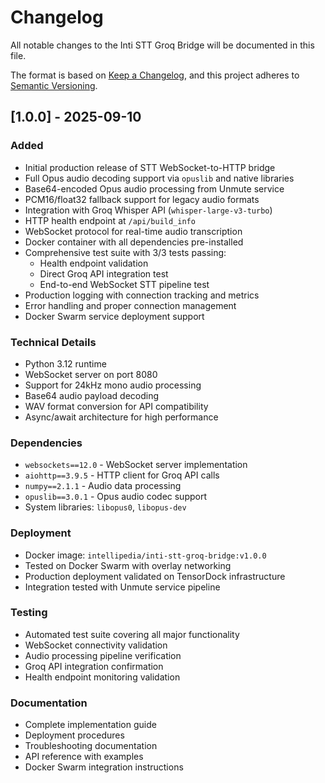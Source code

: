 # Changelog

All notable changes to the Inti STT Groq Bridge will be documented in this file.

The format is based on [Keep a Changelog](https://keepachangelog.com/en/1.0.0/),
and this project adheres to [Semantic Versioning](https://semver.org/spec/v2.0.0.html).

## [1.0.0] - 2025-09-10

### Added
- Initial production release of STT WebSocket-to-HTTP bridge
- Full Opus audio decoding support via `opuslib` and native libraries
- Base64-encoded Opus audio processing from Unmute service
- PCM16/float32 fallback support for legacy audio formats
- Integration with Groq Whisper API (`whisper-large-v3-turbo`)
- HTTP health endpoint at `/api/build_info`
- WebSocket protocol for real-time audio transcription
- Docker container with all dependencies pre-installed
- Comprehensive test suite with 3/3 tests passing:
  - Health endpoint validation
  - Direct Groq API integration test  
  - End-to-end WebSocket STT pipeline test
- Production logging with connection tracking and metrics
- Error handling and proper connection management
- Docker Swarm service deployment support

### Technical Details
- Python 3.12 runtime
- WebSocket server on port 8080
- Support for 24kHz mono audio processing
- Base64 audio payload decoding
- WAV format conversion for API compatibility
- Async/await architecture for high performance

### Dependencies
- `websockets==12.0` - WebSocket server implementation
- `aiohttp==3.9.5` - HTTP client for Groq API calls
- `numpy==2.1.1` - Audio data processing
- `opuslib==3.0.1` - Opus audio codec support
- System libraries: `libopus0`, `libopus-dev`

### Deployment
- Docker image: `intellipedia/inti-stt-groq-bridge:v1.0.0`
- Tested on Docker Swarm with overlay networking
- Production deployment validated on TensorDock infrastructure
- Integration tested with Unmute service pipeline

### Testing
- Automated test suite covering all major functionality
- WebSocket connectivity validation
- Audio processing pipeline verification  
- Groq API integration confirmation
- Health endpoint monitoring validation

### Documentation
- Complete implementation guide
- Deployment procedures
- Troubleshooting documentation  
- API reference with examples
- Docker Swarm integration instructions